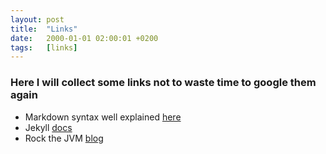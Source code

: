 ```yaml
---
layout: post
title:  "Links"
date:   2000-01-01 02:00:01 +0200
tags:   [links]
---
```

### Here I will collect some links not to waste time to google them again

- Markdown syntax well explained [here](https://daringfireball.net/projects/markdown/) 
- Jekyll [docs](https://jekyllrb.com/docs/) 
- Rock the JVM [blog](https://blog.rockthejvm.com) 
